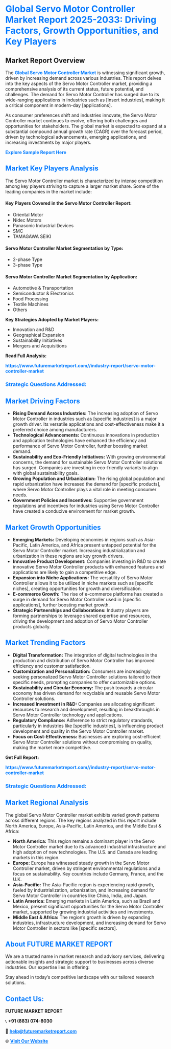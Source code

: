<h1 style="color: #007BFF;">Global Servo Motor Controller Market Report 2025-2033: Driving Factors, Growth Opportunities, and Key Players</h1>

<section id="overview">
<h2>Market Report Overview</h2>
<p>The <a href="https://www.futuremarketreport.com//industry-report/servo-motor-controller-market" style="color: #007BFF; text-decoration: none;"><strong>Global Servo Motor Controller Market</strong></a> is witnessing significant growth, driven by increasing demand across various industries. This report delves into the key aspects of the Servo Motor Controller market, providing a comprehensive analysis of its current status, future potential, and challenges. The demand for Servo Motor Controller has surged due to its wide-ranging applications in industries such as [insert industries], making it a critical component in modern-day [applications].</p>
<p>As consumer preferences shift and industries innovate, the Servo Motor Controller market continues to evolve, offering both challenges and opportunities for stakeholders. The global market is expected to expand at a substantial compound annual growth rate (CAGR) over the forecast period, driven by technological advancements, emerging applications, and increasing investments by major players.</p>
</section>

<section id="overview">
<p><a href="https://www.futuremarketreport.com//request-sample/reportId=46355" style="color: #007BFF; text-decoration: none;"><strong>Explore Sample Report Here</strong></a></p>
</section>

<section id="key-players">
<h2 style="color: #007BFF;">Market Key Players Analysis</h2>
<p>The Servo Motor Controller market is characterized by intense competition among key players striving to capture a larger market share. Some of the leading companies in the market include:</p>
<h4>Key Players Covered in the Servo Motor Controller Report:</h4>
<ul><li>Oriental Motor</li><li>Nidec Motors</li><li>Panasonic Industrial Devices</li><li>SMC</li><li>TAMAGAWA SEIKI</li></ul>
<h4>Servo Motor Controller Market Segmentation by Type:</h4>
<ul><li>2-phase Type</li><li>3-phase Type</li></ul>

<h4>Servo Motor Controller Market Segmentation by Application:</h4>
<ul><li>Automotive &amp; Transportation</li><li>Semiconductor &amp; Electronics</li><li>Food Processing</li><li>Textile Machines</li><li>Others</li></ul>
<p><strong>Key Strategies Adopted by Market Players:</strong></p>
<ul>
<li>Innovation and R&D</li>
<li>Geographical Expansion</li>
<li>Sustainability Initiatives</li>
<li>Mergers and Acquisitions</li>
</ul>
</section>

<section>
<p><strong>Read Full Analysis: </strong></p><a href="https://www.futuremarketreport.com//industry-report/servo-motor-controller-market" style="color: #007BFF; text-decoration: none;"><strong>https://www.futuremarketreport.com//industry-report/servo-motor-controller-market</strong></a>
<h3 style="color: #007BFF;">Strategic Questions Addressed:</h3>
</section>

<section id="driving-factors">
<h2 style="color: #007BFF;">Market Driving Factors</h2>
<ul>
<li><strong>Rising Demand Across Industries:</strong> The increasing adoption of Servo Motor Controller in industries such as [specific industries] is a major growth driver. Its versatile applications and cost-effectiveness make it a preferred choice among manufacturers.</li>
<li><strong>Technological Advancements:</strong> Continuous innovations in production and application technologies have enhanced the efficiency and performance of Servo Motor Controller, further boosting market demand.</li>
<li><strong>Sustainability and Eco-Friendly Initiatives:</strong> With growing environmental concerns, the demand for sustainable Servo Motor Controller solutions has surged. Companies are investing in eco-friendly variants to align with global sustainability goals.</li>
<li><strong>Growing Population and Urbanization:</strong> The rising global population and rapid urbanization have increased the demand for [specific products], where Servo Motor Controller plays a vital role in meeting consumer needs.</li>
<li><strong>Government Policies and Incentives:</strong> Supportive government regulations and incentives for industries using Servo Motor Controller have created a conducive environment for market growth.</li>
</ul>
</section>

<section id="growth-opportunities">
<h2 style="color: #007BFF;">Market Growth Opportunities</h2>
<ul>
<li><strong>Emerging Markets:</strong> Developing economies in regions such as Asia-Pacific, Latin America, and Africa present untapped potential for the Servo Motor Controller market. Increasing industrialization and urbanization in these regions are key growth drivers.</li>
<li><strong>Innovative Product Development:</strong> Companies investing in R&D to create innovative Servo Motor Controller products with enhanced features and applications are likely to gain a competitive edge.</li>
<li><strong>Expansion into Niche Applications:</strong> The versatility of Servo Motor Controller allows it to be utilized in niche markets such as [specific niches], creating opportunities for growth and diversification.</li>
<li><strong>E-commerce Growth:</strong> The rise of e-commerce platforms has created a surge in demand for Servo Motor Controller used in [specific applications], further boosting market growth.</li>
<li><strong>Strategic Partnerships and Collaborations:</strong> Industry players are forming partnerships to leverage shared expertise and resources, driving the development and adoption of Servo Motor Controller products globally.</li>
</ul>
</section>

<section id="trending-factors">
<h2 style="color: #007BFF;">Market Trending Factors</h2>
<ul>
<li><strong>Digital Transformation:</strong> The integration of digital technologies in the production and distribution of Servo Motor Controller has improved efficiency and customer satisfaction.</li>
<li><strong>Customization and Personalization:</strong> Consumers are increasingly seeking personalized Servo Motor Controller solutions tailored to their specific needs, prompting companies to offer customizable options.</li>
<li><strong>Sustainability and Circular Economy:</strong> The push towards a circular economy has driven demand for recyclable and reusable Servo Motor Controller solutions.</li>
<li><strong>Increased Investment in R&D:</strong> Companies are allocating significant resources to research and development, resulting in breakthroughs in Servo Motor Controller technology and applications.</li>
<li><strong>Regulatory Compliance:</strong> Adherence to strict regulatory standards, particularly in industries like [specific industries], is influencing product development and quality in the Servo Motor Controller market.</li>
<li><strong>Focus on Cost-Effectiveness:</strong> Businesses are exploring cost-efficient Servo Motor Controller solutions without compromising on quality, making the market more competitive.</li>
</ul>
</section>

<section>
<p><strong>Get Full Report: </strong></p><a href="https://www.futuremarketreport.com//industry-report/servo-motor-controller-market" style="color: #007BFF; text-decoration: none;"><strong>https://www.futuremarketreport.com//industry-report/servo-motor-controller-market</strong></a>
<h3 style="color: #007BFF;">Strategic Questions Addressed:</h3>
</section>


<section id="regional-analysis">
<h2 style="color: #007BFF;">Market Regional Analysis</h2>
<p>The global Servo Motor Controller market exhibits varied growth patterns across different regions. The key regions analyzed in this report include North America, Europe, Asia-Pacific, Latin America, and the Middle East & Africa:</p>
<ul>
<li><strong>North America:</strong> This region remains a dominant player in the Servo Motor Controller market due to its advanced industrial infrastructure and high adoption of new technologies. The U.S. and Canada are leading markets in this region.</li>
<li><strong>Europe:</strong> Europe has witnessed steady growth in the Servo Motor Controller market, driven by stringent environmental regulations and a focus on sustainability. Key countries include Germany, France, and the U.K.</li>
<li><strong>Asia-Pacific:</strong> The Asia-Pacific region is experiencing rapid growth, fueled by industrialization, urbanization, and increasing demand for Servo Motor Controller in countries like China, India, and Japan.</li>
<li><strong>Latin America:</strong> Emerging markets in Latin America, such as Brazil and Mexico, present significant opportunities for the Servo Motor Controller market, supported by growing industrial activities and investments.</li>
<li><strong>Middle East & Africa:</strong> The region’s growth is driven by expanding industries, infrastructure development, and increasing demand for Servo Motor Controller in sectors like [specific sectors].</li>
</ul>
</section>

<footer>
<h2 style="color: #007BFF;">About FUTURE MARKET REPORT</h2>
<p>We are a trusted name in market research and advisory services, delivering actionable insights and strategic support to businesses across diverse industries. Our expertise lies in offering:</p>

<p>Stay ahead in today’s competitive landscape with our tailored research solutions.</p>

<h2 style="color: #007BFF;">Contact Us:</h2>
<p><strong>FUTURE MARKET REPORT</strong></p>
<p>📞 <strong>+91 (883) 074-8030</strong></p>
<p>📧 <strong><a href="mailto:help@futuremarketreport.com" style="color: #007BFF;">help@futuremarketreport.com</a></strong></p>
<p>🌐 <strong><a href="https://www.futuremarketreport.com/" style="color: #007BFF;">Visit Our Website</a></strong></p>
</footer>